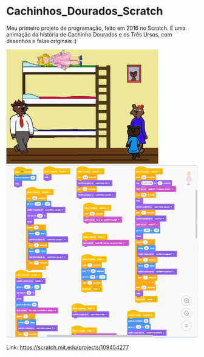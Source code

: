 <h1> Cachinhos_Dourados_Scratch </h1>
  
<p> Meu primeiro projeto de programação, feito em 2016 no Scratch. É uma animação da história de Cachinho Dourados e os Três Ursos, com desenhos e falas originais :) </p>

<a href="https://scratch.mit.edu/projects/109454277">
  <img src="https://github.com/Marinakrae/imagens_sites/blob/124a397c3986227dfbec9b607616b0daedf7329e/imagem_2022-03-08_224419.png" alt="Coala Shop 1" width="400"/>
</a>

<a href="https://scratch.mit.edu/projects/109454277">
  <img src="https://github.com/Marinakrae/imagens_sites/blob/cdd042e05b591d93a35e922228f6c8a9b35b761c/imagem_2022-03-08_225305.png" alt="Coala Shop 1" width="600"/>
</a>

Link: https://scratch.mit.edu/projects/109454277

